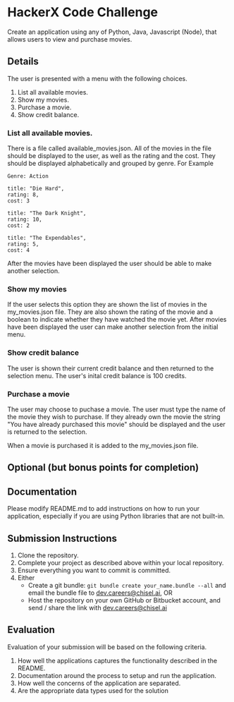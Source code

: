 # HackerX Code Challenge

Create an application using any of Python, Java, Javascript (Node), that allows users to view and purchase movies.

## Details

The user is presented with a menu with the following choices.

1. List all available movies.
2. Show my movies.
3. Purchase a movie.
4. Show credit balance.

### List all available movies.

There is a file called available_movies.json. All of the movies in the file should be displayed to the user, as well as
the rating and the cost. They should be displayed alphabetically and grouped by genre.
For Example

    Genre: Action

    title: "Die Hard",
    rating: 8,
    cost: 3

    title: "The Dark Knight",
    rating: 10,
    cost: 2

    title: "The Expendables",
    rating: 5,
    cost: 4

After the movies have been displayed the user should be able to make another selection.

### Show my movies

If the user selects this option they are shown the list of movies in the my_movies.json file. They are also shown
the rating of the movie and a boolean to indicate whether they have watched the movie yet.
After movies have been displayed the user can make another selection from the initial menu.

### Show credit balance

The user is shown their current credit balance and then returned to the selection menu.
The user's inital credit balance is 100 credits.

### Purchase a movie

The user may choose to puchase a movie. The user must type the name of the movie they wish to purchase. If they already own the movie
the string "You have already purchased this movie" should be displayed and the user is returned to the selection.

<!-- Each time the user purchases a movie the cost of the movie is deducted from their credit balance. DONE -->

<!-- If the user does not have enough credit remaining to purchase the movie, display the string "Not enough credit remaining to purchase this movie". DONE -->



When a movie is purchased it is added to the my_movies.json file.





## Optional (but bonus points for completion)

<!-- ### List all available movies in a specific genre.

The user should be able to see the list of available genres, select a genre and is then shown all of the movies in that genre.
This data will come from the available_movies.json file. When the results from the user's selection are displayed, the user
has the option to make another selection. -->

<!-- ### Search for a movie.

The user can search for a movie. If the user selects this option they will be asked to type the name
of the movie. Both the my_movies.json and available_movies.json files should be checked for possible matches.
The user must type at least three characters for the search to be valid. If no movie matches the search term,
display the string "no movies found matching <search_term>". The user is then returned to the initial selection.
If a match or matches are found, these are shown to the user. The user can then chose one of movies in the results to purchase. -->

## Documentation

Please modify README.md to add instructions on how to run your application, especially if you are using Python libraries that are not built-in.

## Submission Instructions

1. Clone the repository.
2. Complete your project as described above within your local repository.
3. Ensure everything you want to commit is committed.
4. Either
   - Create a git bundle: `git bundle create your_name.bundle --all` and email the bundle file to dev.careers@chisel.ai, OR
   - Host the repository on your own GitHub or Bitbucket account, and send / share the link with dev.careers@chisel.ai

## Evaluation

Evaluation of your submission will be based on the following criteria.

1. How well the applications captures the functionality described in the README.
2. Documentation around the process to setup and run the application.
3. How well the concerns of the application are separated.
4. Are the appropriate data types used for the solution
